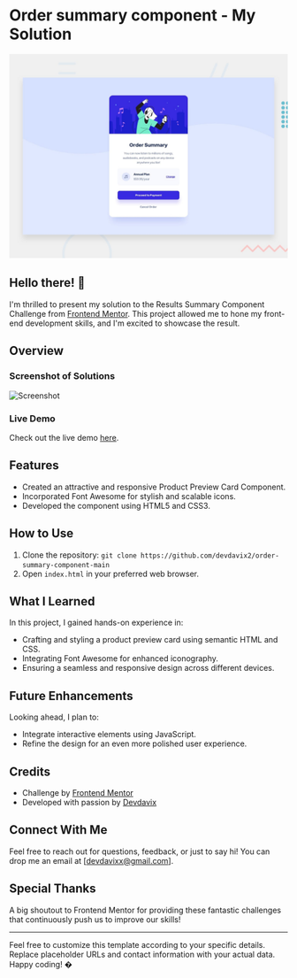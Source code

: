# Order summary component  - My Solution

![Design preview for the Product Preview Card component coding challenge](./design/desktop-preview.jpg)

## Hello there! 👋

I'm thrilled to present my solution to the  Results Summary Component Challenge from [Frontend Mentor](https://www.frontendmentor.io). This project allowed me to hone my front-end development skills, and I'm excited to showcase the result.

## Overview

### Screenshot of Solutions




![Screenshot](./solutions/mobile%(5).png)


### Live Demo

Check out the live demo [here](https://order-summary-component-main-bay.vercel.app/).

## Features

- Created an attractive and responsive Product Preview Card Component.
- Incorporated Font Awesome for stylish and scalable icons.
- Developed the component using HTML5 and CSS3.

## How to Use

1. Clone the repository: `git clone https://github.com/devdavix2/order-summary-component-main`
2. Open `index.html` in your preferred web browser.

## What I Learned

In this project, I gained hands-on experience in:

- Crafting and styling a product preview card using semantic HTML and CSS.
- Integrating Font Awesome for enhanced iconography.
- Ensuring a seamless and responsive design across different devices.

## Future Enhancements

Looking ahead, I plan to:

- Integrate interactive elements using JavaScript.
- Refine the design for an even more polished user experience.

## Credits

- Challenge by [Frontend Mentor](https://www.frontendmentor.io?ref=challenge)
- Developed with passion by [Devdavix](https://github.com/devdavix2)

## Connect With Me

Feel free to reach out for questions, feedback, or just to say hi! You can drop me an email at [devdavixx@gmail.com].

## Special Thanks

A big shoutout to Frontend Mentor for providing these fantastic challenges that continuously push us to improve our skills!

---

Feel free to customize this template according to your specific details. Replace placeholder URLs and contact information with your actual data. Happy coding! �
